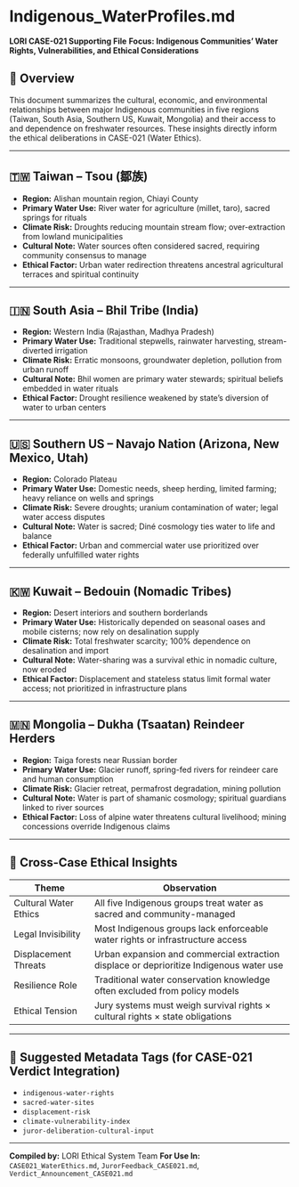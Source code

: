 # Indigenous_WaterProfiles.md
**LORI CASE-021 Supporting File**
**Focus: Indigenous Communities’ Water Rights, Vulnerabilities, and Ethical Considerations**

## 📍 Overview
This document summarizes the cultural, economic, and environmental relationships between major Indigenous communities in five regions (Taiwan, South Asia, Southern US, Kuwait, Mongolia) and their access to and dependence on freshwater resources. These insights directly inform the ethical deliberations in CASE-021 (Water Ethics).

---

## 🇹🇼 Taiwan – Tsou (鄒族)
- **Region:** Alishan mountain region, Chiayi County
- **Primary Water Use:** River water for agriculture (millet, taro), sacred springs for rituals
- **Climate Risk:** Droughts reducing mountain stream flow; over-extraction from lowland municipalities
- **Cultural Note:** Water sources often considered sacred, requiring community consensus to manage
- **Ethical Factor:** Urban water redirection threatens ancestral agricultural terraces and spiritual continuity

---

## 🇮🇳 South Asia – Bhil Tribe (India)
- **Region:** Western India (Rajasthan, Madhya Pradesh)
- **Primary Water Use:** Traditional stepwells, rainwater harvesting, stream-diverted irrigation
- **Climate Risk:** Erratic monsoons, groundwater depletion, pollution from urban runoff
- **Cultural Note:** Bhil women are primary water stewards; spiritual beliefs embedded in water rituals
- **Ethical Factor:** Drought resilience weakened by state’s diversion of water to urban centers

---

## 🇺🇸 Southern US – Navajo Nation (Arizona, New Mexico, Utah)
- **Region:** Colorado Plateau
- **Primary Water Use:** Domestic needs, sheep herding, limited farming; heavy reliance on wells and springs
- **Climate Risk:** Severe droughts; uranium contamination of water; legal water access disputes
- **Cultural Note:** Water is sacred; Diné cosmology ties water to life and balance
- **Ethical Factor:** Urban and commercial water use prioritized over federally unfulfilled water rights

---

## 🇰🇼 Kuwait – Bedouin (Nomadic Tribes)
- **Region:** Desert interiors and southern borderlands
- **Primary Water Use:** Historically depended on seasonal oases and mobile cisterns; now rely on desalination supply
- **Climate Risk:** Total freshwater scarcity; 100% dependence on desalination and import
- **Cultural Note:** Water-sharing was a survival ethic in nomadic culture, now eroded
- **Ethical Factor:** Displacement and stateless status limit formal water access; not prioritized in infrastructure plans

---

## 🇲🇳 Mongolia – Dukha (Tsaatan) Reindeer Herders
- **Region:** Taiga forests near Russian border
- **Primary Water Use:** Glacier runoff, spring-fed rivers for reindeer care and human consumption
- **Climate Risk:** Glacier retreat, permafrost degradation, mining pollution
- **Cultural Note:** Water is part of shamanic cosmology; spiritual guardians linked to river sources
- **Ethical Factor:** Loss of alpine water threatens cultural livelihood; mining concessions override Indigenous claims

---

## 🧭 Cross-Case Ethical Insights
| Theme | Observation |
|-----------------------|------------------------------------------------------------------------------|
| Cultural Water Ethics | All five Indigenous groups treat water as sacred and community-managed |
| Legal Invisibility | Most Indigenous groups lack enforceable water rights or infrastructure access |
| Displacement Threats | Urban expansion and commercial extraction displace or deprioritize Indigenous water use |
| Resilience Role | Traditional water conservation knowledge often excluded from policy models |
| Ethical Tension | Jury systems must weigh survival rights × cultural rights × state obligations |

---

## 📌 Suggested Metadata Tags (for CASE-021 Verdict Integration)
- `indigenous-water-rights`
- `sacred-water-sites`
- `displacement-risk`
- `climate-vulnerability-index`
- `juror-deliberation-cultural-input`

---

**Compiled by:** LORI Ethical System Team
**For Use In:** `CASE021_WaterEthics.md`, `JurorFeedback_CASE021.md`, `Verdict_Announcement_CASE021.md`

